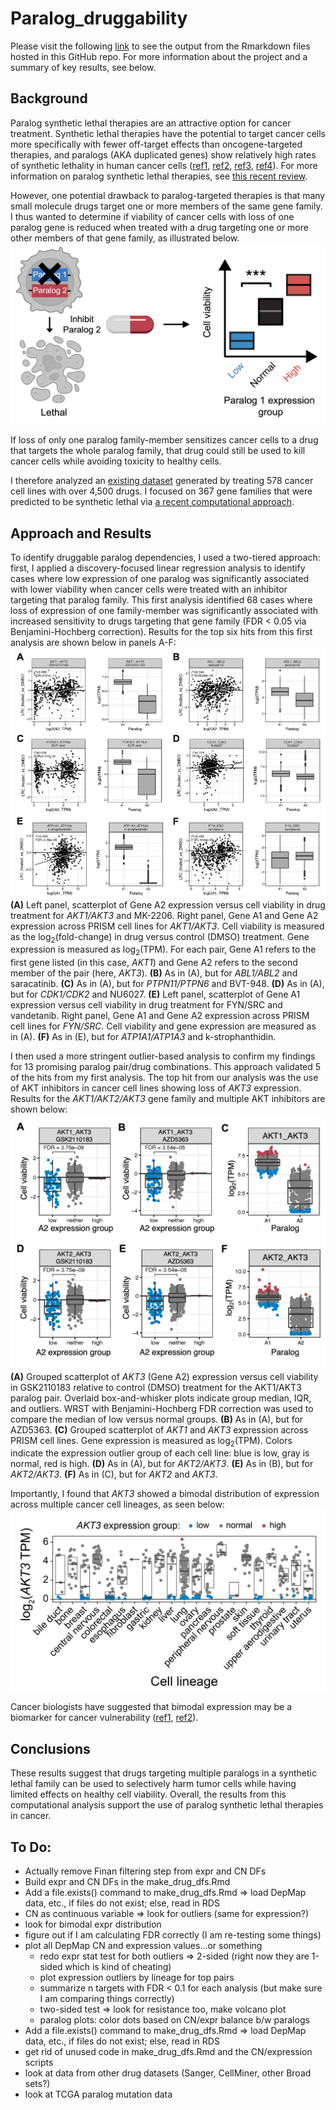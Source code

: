 # Paralog_druggability
Please visit the following [link](https://pcrparrish.github.io/Paralog_druggability/) to see the output from the Rmarkdown files hosted in this GitHub repo. For more information about the project and a summary of key results, see below. 

## Background
Paralog synthetic lethal therapies are an attractive option for cancer treatment. Synthetic lethal therapies have the potential to target cancer cells more specifically with fewer off-target effects than oncogene-targeted therapies, and paralogs (AKA duplicated genes) show relatively high rates of synthetic lethality in human cancer cells ([ref1](https://www.sciencedirect.com/science/article/pii/S2211124721010354), [ref2](https://link.springer.com/article/10.1186/s13059-020-02173-2), [ref3](https://www.nature.com/articles/s41587-020-0437-z), [ref4](https://www.nature.com/articles/s41467-021-21478-9)). For more information on paralog synthetic lethal therapies, see [this recent review](https://www.cell.com/trends/cancer/fulltext/S2405-8033(23)00022-5). 

However, one potential drawback to paralog-targeted therapies is that many small molecule drugs target one or more members of the same gene family. I thus wanted to determine if viability of cancer cells with loss of one paralog gene is reduced when treated with a drug targeting one or more other members of that gene family, as illustrated below. 
![Conceptual schematic of paralog druggability analysis](https://github.com/pcrparrish/Paralog_druggability/blob/main/resources/druggability_analysis_background.png?raw=true)

If loss of only one paralog family-member sensitizes cancer cells to a drug that targets the whole paralog family, that drug could still be used to kill cancer cells while avoiding toxicity to healthy cells. 

I therefore analyzed an [existing dataset](https://www.nature.com/articles/s43018-019-0018-6) generated by treating 578 cancer cell lines with over 4,500 drugs. I focused on 367 gene families that were predicted to be synthetic lethal via [a recent computational approach](https://www.sciencedirect.com/science/article/pii/S240547122100329X). 

## Approach and Results
To identify druggable paralog dependencies, I used a two-tiered approach: first, I applied a discovery-focused linear regression analysis to identify cases where low expression of one paralog was significantly associated with lower viability when cancer cells were treated with an inhibitor targeting that paralog family. This first analysis identified 68 cases where loss of expression of one family-member was significantly associated with increased sensitivity to drugs targeting that gene family (FDR < 0.05 via Benjamini-Hochberg correction). Results for the top six hits from this first analysis are shown below in panels A-F:
![Top hits from linear regression analysis](https://github.com/pcrparrish/Paralog_druggability/blob/main/resources/lm_analysis_top_hits.png?raw=true)
**(A)**	Left panel, scatterplot of Gene A2 expression versus cell viability in drug treatment for *AKT1/AKT3* and MK-2206. Right panel, Gene A1 and Gene A2 expression across PRISM cell lines for *AKT1/AKT3*. Cell viability is measured as the log<sub>2</sub>(fold-change) in drug versus control (DMSO) treatment. Gene expression is measured as log<sub>2</sub>(TPM). For each pair, Gene A1 refers to the first gene listed (in this case, *AKT1*) and Gene A2 refers to the second member of the pair (here, *AKT3*). 
**(B)**	As in (A), but for *ABL1/ABL2* and saracatinib. 
**(C)**	As in (A), but for *PTPN11/PTPN6* and BVT-948. 
**(D)**	As in (A), but for *CDK1/CDK2* and NU6027. 
**(E)**	Left panel, scatterplot of Gene A1 expression versus cell viability in drug treatment for FYN/SRC and vandetanib. Right panel, Gene A1 and Gene A2 expression across PRISM cell lines for *FYN/SRC*. Cell viability and gene expression are measured as in (A).
**(F)**	As in (E), but for *ATP1A1/ATP1A3* and k-strophanthidin.


I then used a more stringent outlier-based analysis to confirm my findings for 13 promising paralog pair/drug combinations. This approach validated 5 of the hits from my first analysis. The top hit from our analysis was the use of AKT inhibitors in cancer cell lines showing loss of *AKT3* expression. Results for the *AKT1/AKT2/AKT3* gene family and multiple AKT inhibitors are shown below: 
![Outlier analysis hits](https://github.com/pcrparrish/Paralog_druggability/blob/main/resources/AKT_family_AKTi.png?raw=true)
**(A)**	Grouped scatterplot of *AKT3* (Gene A2) expression versus cell viability in GSK2110183 relative to control (DMSO) treatment for the AKT1/AKT3 paralog pair. Overlaid box-and-whisker plots indicate group median, IQR, and outliers. WRST with Benjamini-Hochberg FDR correction was used to compare the median of low versus normal groups. 
**(B)**	As in (A), but for AZD5363. 
**(C)**	Grouped scatterplot of *AKT1* and *AKT3* expression across PRISM cell lines. Gene expression is measured as log<sub>2</sub>(TPM). Colors indicate the expression outlier group of each cell line: blue is low, gray is normal, red is high. 
**(D)**	As in (A), but for *AKT2/AKT3*. 
**(E)**	As in (B), but for *AKT2/AKT3*. 
**(F)**	As in (C), but for *AKT2* and *AKT3*.


Importantly, I found that *AKT3* showed a bimodal distribution of expression across multiple cancer cell lineages, as seen below: 
![AKT3 expression across DepMap cell lineages](https://github.com/pcrparrish/Paralog_druggability/blob/main/resources/drug_appendix_fig5.png?raw=true)

Cancer biologists have suggested that bimodal expression may be a biomarker for cancer vulnerability ([ref1](https://aacrjournals.org/cancerres/article/82/13/2378/705034/Bimodal-Gene-Expression-in-Patients-with-Cancer), [ref2](https://www.nature.com/articles/s41573-019-0046-z)).

## Conclusions
These results suggest that drugs targeting multiple paralogs in a synthetic lethal family can be used to selectively harm tumor cells while having limited effects on healthy cell viability. Overall, the results from this computational analysis support the use of paralog synthetic lethal therapies in cancer. 

## To Do:
* Actually remove Finan filtering step from expr and CN DFs
* Build expr and CN DFs in the make_drug_dfs.Rmd
* Add a file.exists() command to make_drug_dfs.Rmd => load DepMap data, etc., if files do not exist; else, read in RDS
* CN as continuous variable => look for outliers (same for expression?)
* look for bimodal expr distribution
* figure out if I am calculating FDR correctly (I am re-testing some things)
* plot all DepMap CN and expression values...or something
  * redo expr stat test for both outliers => 2-sided (right now they are 1-sided which is kind of cheating)
  * plot expression outliers by lineage for top pairs
  * summarize n targets with FDR < 0.1 for each analysis (but make sure I am comparing things correctly)
  * two-sided test => look for resistance too, make volcano plot
  * paralog plots: color dots based on CN/expr balance b/w paralogs
* Add a file.exists() command to make_drug_dfs.Rmd => load DepMap data, etc., if files do not exist; else, read in RDS
* get rid of unused code in make_drug_dfs.Rmd and the CN/expression scripts
* look at data from other drug datasets (Sanger, CellMiner, other Broad sets?)
* look at TCGA paralog mutation data
